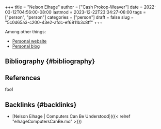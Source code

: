 +++
title = "Nelson Elhage"
author = ["Cash Prokop-Weaver"]
date = 2022-03-12T04:56:00-08:00
lastmod = 2023-12-22T23:34:27-08:00
tags = ["person", "person"]
categories = ["person"]
draft = false
slug = "5c0d65a3-c200-43e2-afdc-ef6811b3c8ff"
+++

Among other things:

-   [Personal website](https://nelhage.com/)
-   [Personal blog](https://blog.nelhage.com/)


## Bibliography {#bibliography}

## References

<style>.csl-entry{text-indent: -1.5em; margin-left: 1.5em;}</style><div class="csl-bib-body">
</div>

foo1


## Backlinks {#backlinks}

-   [Nelson Elhage | Computers Can Be Understood]({{< relref "elhageComputersCanBe.md" >}})
